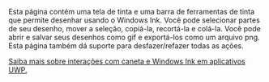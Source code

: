 ﻿Esta página contém uma tela de tinta e uma barra de ferramentas de tinta que permite desenhar usando o Windows Ink. Você pode selecionar partes de seu desenho, mover a seleção, copiá-la, recortá-la e colá-la. Você pode abrir e salvar seus desenhos como gif e exportá-los como um arquivo png. Esta página também dá suporte para desfazer/refazer todas as ações.
 
[Saiba mais sobre interações com caneta e Windows Ink em aplicativos UWP.](https://docs.microsoft.com//windows/uwp/design/input/pen-and-stylus-interactions)
